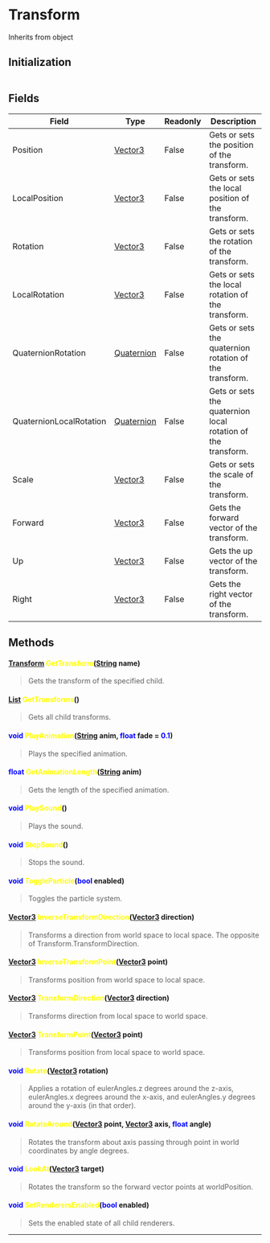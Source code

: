 # Transform
Inherits from object
## Initialization
```csharp
```
## Fields
|Field|Type|Readonly|Description|
|---|---|---|---|
|Position|[Vector3](../objects/Vector3.md)|False|Gets or sets the position of the transform.|
|LocalPosition|[Vector3](../objects/Vector3.md)|False|Gets or sets the local position of the transform.|
|Rotation|[Vector3](../objects/Vector3.md)|False|Gets or sets the rotation of the transform.|
|LocalRotation|[Vector3](../objects/Vector3.md)|False|Gets or sets the local rotation of the transform.|
|QuaternionRotation|[Quaternion](../objects/Quaternion.md)|False|Gets or sets the quaternion rotation of the transform.|
|QuaternionLocalRotation|[Quaternion](../objects/Quaternion.md)|False|Gets or sets the quaternion local rotation of the transform.|
|Scale|[Vector3](../objects/Vector3.md)|False|Gets or sets the scale of the transform.|
|Forward|[Vector3](../objects/Vector3.md)|False|Gets the forward vector of the transform.|
|Up|[Vector3](../objects/Vector3.md)|False|Gets the up vector of the transform.|
|Right|[Vector3](../objects/Vector3.md)|False|Gets the right vector of the transform.|
## Methods
#### <span style="color:blue;">[Transform](../objects/Transform.md)</span> <span style="color:yellow;">GetTransform</span>(<span style="color:blue;">[String](../static/String.md)</span> name)
> Gets the transform of the specified child.
#### <span style="color:blue;">[List](../objects/List.md)</span> <span style="color:yellow;">GetTransforms</span>()
> Gets all child transforms.
#### <span style="color:blue;">void</span> <span style="color:yellow;">PlayAnimation</span>(<span style="color:blue;">[String](../static/String.md)</span> anim, <span style="color:blue;">float</span> fade = <span style="color:blue;">0.1</span>)
> Plays the specified animation.
#### <span style="color:blue;">float</span> <span style="color:yellow;">GetAnimationLength</span>(<span style="color:blue;">[String](../static/String.md)</span> anim)
> Gets the length of the specified animation.
#### <span style="color:blue;">void</span> <span style="color:yellow;">PlaySound</span>()
> Plays the sound.
#### <span style="color:blue;">void</span> <span style="color:yellow;">StopSound</span>()
> Stops the sound.
#### <span style="color:blue;">void</span> <span style="color:yellow;">ToggleParticle</span>(<span style="color:blue;">bool</span> enabled)
> Toggles the particle system.
#### <span style="color:blue;">[Vector3](../objects/Vector3.md)</span> <span style="color:yellow;">InverseTransformDirection</span>(<span style="color:blue;">[Vector3](../objects/Vector3.md)</span> direction)
> Transforms a direction from world space to local space. The opposite of Transform.TransformDirection.
#### <span style="color:blue;">[Vector3](../objects/Vector3.md)</span> <span style="color:yellow;">InverseTransformPoint</span>(<span style="color:blue;">[Vector3](../objects/Vector3.md)</span> point)
> Transforms position from world space to local space.
#### <span style="color:blue;">[Vector3](../objects/Vector3.md)</span> <span style="color:yellow;">TransformDirection</span>(<span style="color:blue;">[Vector3](../objects/Vector3.md)</span> direction)
> Transforms direction from local space to world space.
#### <span style="color:blue;">[Vector3](../objects/Vector3.md)</span> <span style="color:yellow;">TransformPoint</span>(<span style="color:blue;">[Vector3](../objects/Vector3.md)</span> point)
> Transforms position from local space to world space.
#### <span style="color:blue;">void</span> <span style="color:yellow;">Rotate</span>(<span style="color:blue;">[Vector3](../objects/Vector3.md)</span> rotation)
> Applies a rotation of eulerAngles.z degrees around the z-axis, eulerAngles.x degrees around the x-axis, and eulerAngles.y degrees around the y-axis (in that order).
#### <span style="color:blue;">void</span> <span style="color:yellow;">RotateAround</span>(<span style="color:blue;">[Vector3](../objects/Vector3.md)</span> point, <span style="color:blue;">[Vector3](../objects/Vector3.md)</span> axis, <span style="color:blue;">float</span> angle)
> Rotates the transform about axis passing through point in world coordinates by angle degrees.
#### <span style="color:blue;">void</span> <span style="color:yellow;">LookAt</span>(<span style="color:blue;">[Vector3](../objects/Vector3.md)</span> target)
> Rotates the transform so the forward vector points at worldPosition.
#### <span style="color:blue;">void</span> <span style="color:yellow;">SetRenderersEnabled</span>(<span style="color:blue;">bool</span> enabled)
> Sets the enabled state of all child renderers.

---

